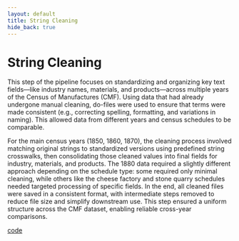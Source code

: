 ```yaml
---
layout: default
title: String Cleaning
hide_back: true
---
```


String Cleaning
============================

This step of the pipeline focuses on standardizing and organizing key text fields—like industry names, materials, and products—across multiple years of the Census of Manufactures (CMF). Using data that had already undergone manual cleaning, do-files were used to ensure that terms were made consistent (e.g., correcting spelling, formatting, and variations in naming). This allowed data from different years and census schedules to be comparable.

For the main census years (1850, 1860, 1870), the cleaning process involved matching original strings to standardized versions using predefined string crosswalks, then consolidating those cleaned values into final fields for industry, materials, and products. The 1880 data required a slightly different approach depending on the schedule type: some required only minimal cleaning, while others like the cheese factory and stone quarry schedules needed targeted processing of specific fields. In the end, all cleaned files were saved in a consistent format, with intermediate steps removed to reduce file size and simplify downstream use. This step ensured a uniform structure across the CMF dataset, enabling reliable cross-year comparisons.

[code](https://dl.dropboxusercontent.com/scl/fi/0o6grsnufpub5qej37miw/round1_apply_all_string_cleaning.do?rlkey=thy8au6l142qyamlfz8ony9il&dl=0)


